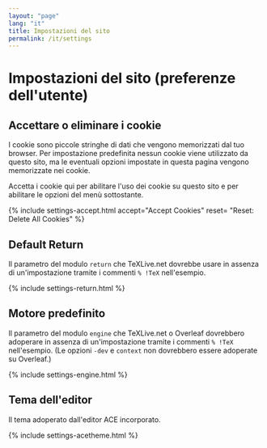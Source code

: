 ```yaml
---
layout: "page"
lang: "it"
title: Impostazioni del sito
permalink: /it/settings
---
```

# Impostazioni del sito (preferenze dell'utente)

## Accettare o eliminare i cookie

I cookie sono piccole stringhe di dati che vengono 
memorizzati dal tuo browser. 
Per impostazione predefinita nessun cookie viene 
utilizzato da questo sito, ma le eventuali opzioni 
impostate in questa pagina vengono memorizzate nei cookie.

Accetta i cookie qui per abilitare l'uso dei cookie su 
questo sito e per abilitare le opzioni del menù sottostante.


{% include settings-accept.html 
   accept="Accept Cookies"
   reset= "Reset: Delete All Cookies"
%}

## Default Return
Il parametro del modulo `return` che TeXLive.net 
dovrebbe usare in assenza di un'impostazione 
tramite i commenti `% !TeX` nell'esempio.

{% include settings-return.html %}


## Motore predefinito
Il parametro del modulo `engine` che TeXLive.net o Overleaf 
dovrebbero adoperare in assenza di un'impostazione 
tramite i commenti `% !TeX` nell'esempio.
(Le opzioni `-dev` e `context` non dovrebbero essere 
adoperate su Overleaf.)

{% include settings-engine.html %}


## Tema dell'editor
Il tema adoperato dall'editor ACE incorporato.

{% include settings-acetheme.html %}
